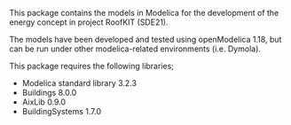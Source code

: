 This package contains the models in Modelica for the development of the energy concept in project RoofKIT (SDE21). 

The models have been developed and tested using openModelica 1.18, but can be run under other modelica-related environments (i.e. Dymola).

This package requires the following libraries;
- Modelica standard library 3.2.3
- Buildings 8.0.0
- AixLib 0.9.0
- BuildingSystems 1.7.0
